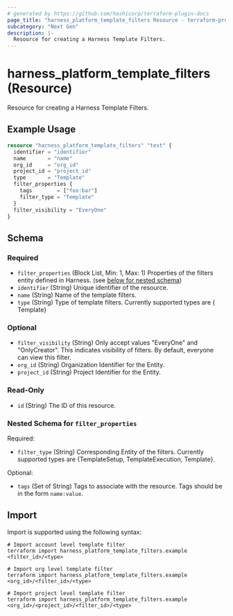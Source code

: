```yaml
---
# generated by https://github.com/hashicorp/terraform-plugin-docs
page_title: "harness_platform_template_filters Resource - terraform-provider-harness"
subcategory: "Next Gen"
description: |-
  Resource for creating a Harness Template Filters.
---
```


# harness_platform_template_filters (Resource)

Resource for creating a Harness Template Filters.

## Example Usage

```terraform
resource "harness_platform_template_filters" "test" {
  identifier = "identifier"
  name       = "name"
  org_id     = "org_id"
  project_id = "project_id"
  type       = "Template"
  filter_properties {
    tags        = ["foo:bar"]
    filter_type = "Template"
  }
  filter_visibility = "EveryOne"
}
```

<!-- schema generated by tfplugindocs -->
## Schema

### Required

- `filter_properties` (Block List, Min: 1, Max: 1) Properties of the filters entity defined in Harness. (see [below for nested schema](#nestedblock--filter_properties))
- `identifier` (String) Unique identifier of the resource.
- `name` (String) Name of the template filters.
- `type` (String) Type of template filters. Currently supported types are { Template}

### Optional

- `filter_visibility` (String) Only accept values "EveryOne" and "OnlyCreator". This indicates visibility of filters. By default, everyone can view this filter.
- `org_id` (String) Organization Identifier for the Entity.
- `project_id` (String) Project Identifier for the Entity.

### Read-Only

- `id` (String) The ID of this resource.

<a id="nestedblock--filter_properties"></a>
### Nested Schema for `filter_properties`

Required:

- `filter_type` (String) Corresponding Entity of the filters. Currently supported types are {TemplateSetup, TemplateExecution, Template}.

Optional:

- `tags` (Set of String) Tags to associate with the resource. Tags should be in the form `name:value`.

## Import

Import is supported using the following syntax:

```shell
# Import account level template filter
terraform import harness_platform_template_filters.example <filter_id>/<type>

# Import org level template filter
terraform import harness_platform_template_filters.example <org_id>/<filter_id>/<type>

# Import project level template filter
terraform import harness_platform_template_filters.example <org_id>/<project_id>/<filter_id>/<type>
```
